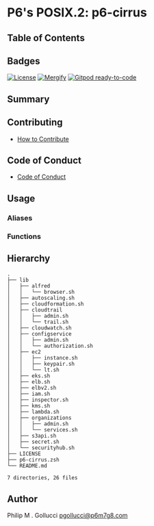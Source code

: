 # P6's POSIX.2: p6-cirrus

## Table of Contents

## Badges

[![License](https://img.shields.io/badge/License-Apache%202.0-yellowgreen.svg)](https://opensource.org/licenses/Apache-2.0)
[![Mergify](https://img.shields.io/endpoint.svg?url=https://gh.mergify.io/badges//p6-cirrus/&style=flat)](https://mergify.io)
[![Gitpod ready-to-code](https://img.shields.io/badge/Gitpod-ready--to--code-blue?logo=gitpod)](<https://gitpod.io/#https://github.com//p6-cirrus>)

## Summary

## Contributing

- [How to Contribute](<https://github.com//.github/blob/main/CONTRIBUTING.md>)

## Code of Conduct

- [Code of Conduct](<https://github.com//.github/blob/main/CODE_OF_CONDUCT.md>)

## Usage

### Aliases

### Functions

## Hierarchy

```text
.
├── lib
│   ├── alfred
│   │   └── browser.sh
│   ├── autoscaling.sh
│   ├── cloudformation.sh
│   ├── cloudtrail
│   │   ├── admin.sh
│   │   └── trail.sh
│   ├── cloudwatch.sh
│   ├── configservice
│   │   ├── admin.sh
│   │   └── authorization.sh
│   ├── ec2
│   │   ├── instance.sh
│   │   ├── keypair.sh
│   │   └── lt.sh
│   ├── eks.sh
│   ├── elb.sh
│   ├── elbv2.sh
│   ├── iam.sh
│   ├── inspector.sh
│   ├── kms.sh
│   ├── lambda.sh
│   ├── organizations
│   │   ├── admin.sh
│   │   └── services.sh
│   ├── s3api.sh
│   ├── secret.sh
│   └── securityhub.sh
├── LICENSE
├── p6-cirrus.zsh
└── README.md

7 directories, 26 files
```

## Author

Philip M . Gollucci <pgollucci@p6m7g8.com>
